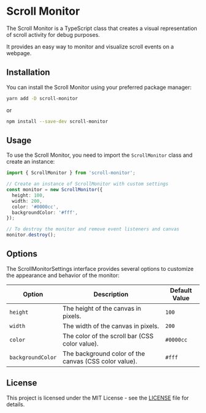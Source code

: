 # Scroll Monitor

The Scroll Monitor is a TypeScript class that creates a visual representation of scroll activity for debug purposes.

It provides an easy way to monitor and visualize scroll events on a webpage.

## Installation

You can install the Scroll Monitor using your preferred package manager:

```bash
yarn add -D scroll-monitor
```

or

```bash
npm install --save-dev scroll-monitor
```

## Usage

To use the Scroll Monitor, you need to import the `ScrollMonitor` class and create an instance:

```ts
import { ScrollMonitor } from 'scroll-monitor';

// Create an instance of ScrollMonitor with custom settings
const monitor = new ScrollMonitor({
  height: 100,
  width: 200,
  color: '#0000cc',
  backgroundColor: '#fff',
});

// To destroy the monitor and remove event listeners and canvas
monitor.destroy();
```

## Options

The ScrollMonitorSettings interface provides several options to customize the appearance and behavior of the monitor:

| Option            | Description                                           | Default Value |
| ----------------- | ----------------------------------------------------- | ------------- |
| `height`          | The height of the canvas in pixels.                   | `100`         |
| `width`           | The width of the canvas in pixels.                    | `200`         |
| `color`           | The color of the scroll bar (CSS color value).        | `#0000cc`     |
| `backgroundColor` | The background color of the canvas (CSS color value). | `#fff`        |

## License

This project is licensed under the MIT License - see the [LICENSE](./LICENSE) file for details.
